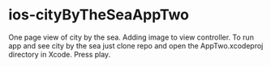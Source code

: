 # ios-cityByTheSeaAppTwo
One page view of city by the sea. Adding image to view controller.
To run app and see city by the sea just clone repo and open the AppTwo.xcodeproj directory in Xcode. Press play. 